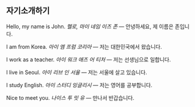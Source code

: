 ## 자기소개하기

Hello, my name is John.
*헬로, 마이 네임 이즈 존* — 안녕하세요, 제 이름은 존입니다.

I am from Korea.
*아이 엠 프럼 코리아* — 저는 대한민국에서 왔습니다.

I work as a teacher.
*아이 워크 애즈 어 티처* — 저는 선생님으로 일합니다.

I live in Seoul.
*아이 리브 인 서울* — 저는 서울에 살고 있습니다.

I study English.
*아이 스터디 잉글리시* — 저는 영어를 공부합니다.

Nice to meet you.
*나이스 투 밋 유* — 만나서 반갑습니다.